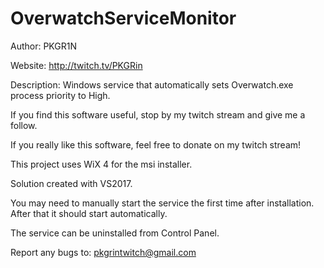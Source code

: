 # OverwatchServiceMonitor
Author: PKGR1N

Website: http://twitch.tv/PKGRin

Description: Windows service that automatically sets Overwatch.exe process priority to High.


If you find this software useful, stop by my twitch stream and give me a follow.

If you really like this software, feel free to donate on my twitch stream!


This project uses WiX 4 for the msi installer.

Solution created with VS2017. 

You may need to manually start the service the first time after installation. After that it should start automatically.

The service can be uninstalled from Control Panel.


Report any bugs to: pkgrintwitch@gmail.com
